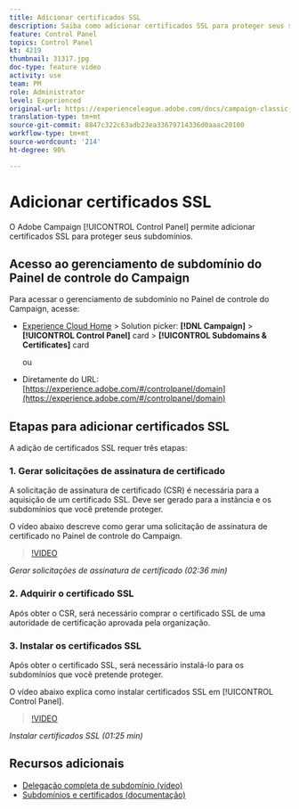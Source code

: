 ```yaml
---
title: Adicionar certificados SSL
description: Saiba como adicionar certificados SSL para proteger seus subdomínios.
feature: Control Panel
topics: Control Panel
kt: 4219
thumbnail: 31317.jpg
doc-type: feature video
activity: use
team: PM
role: Administrator
level: Experienced
original-url: https://experienceleague.adobe.com/docs/campaign-classic-learn/tutorials/administrating/control-panel-acc/adding-ssl-certificates.html
translation-type: tm+mt
source-git-commit: 8847c322c63adb23ea33679714336d0aaac20100
workflow-type: tm+mt
source-wordcount: '214'
ht-degree: 90%

---
```



# Adicionar certificados SSL

O Adobe Campaign [!UICONTROL Control Panel] permite adicionar certificados SSL para proteger seus subdomínios.

## Acesso ao gerenciamento de subdomínio do Painel de controle do Campaign

Para acessar o gerenciamento de subdomínio no Painel de controle do Campaign, acesse:

* [Experience Cloud Home](https://experience.adobe.com/#/home) > Solution picker: **[!DNL Campaign]** > **[!UICONTROL Control Panel]** card > **[!UICONTROL Subdomains & Certificates]** card

   ou
* Diretamente do URL: [https://experience.adobe.com/#/controlpanel/domain](https://experience.adobe.com/#/controlpanel/domain)

## Etapas para adicionar certificados SSL

A adição de certificados SSL requer três etapas:

### 1. Gerar solicitações de assinatura de certificado

A solicitação de assinatura de certificado (CSR) é necessária para a aquisição de um certificado SSL. Deve ser gerado para a instância e os subdomínios que você pretende proteger.

O vídeo abaixo descreve como gerar uma solicitação de assinatura de certificado no Painel de controle do Campaign.

>[!VIDEO](https://video.tv.adobe.com/v/31317?quality=12)

*Gerar solicitações de assinatura de certificado (02:36 min)*

### 2. Adquirir o certificado SSL

Após obter o CSR, será necessário comprar o certificado SSL de uma autoridade de certificação aprovada pela organização.

### 3. Instalar os certificados SSL

Após obter o certificado SSL, será necessário instalá-lo para os subdomínios que você pretende proteger.

O vídeo abaixo explica como instalar certificados SSL em [!UICONTROL Control Panel].

>[!VIDEO](https://video.tv.adobe.com/v/31166?quality=12)

*Instalar certificados SSL (01:25 min)*

## Recursos adicionais

* [Delegação completa de subdomínio (vídeo)](./subdomain-delegation.md)
* [Subdomínios e certificados (documentação)](https://docs.adobe.com/content/help/pt-BR/control-panel/using/subdomains-and-certificates/renewing-subdomain-certificate.html)
